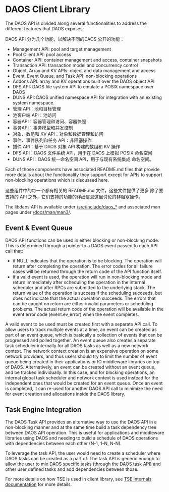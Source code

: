 # DAOS Client Library

The DAOS API is divided along several functionalities to address the different
features that DAOS exposes:

DAOS API 分为几个功能，以解决不同的DAOS 公开的功能：

- Management API: pool and target management
- Pool Client API: pool access
- Container API: container management and access, container snapshots
- Transaction API: transaction model and concurrency control
- Object, Array and KV APIs: object and data management and access
- Event, Event Queue, and Task API: non-blocking operations
- Addons API: array and KV operations built over the DAOS object API
- DFS API: DAOS file system API to emulate a POSIX namespace over DAOS
- DUNS API: DAOS unified namespace API for integration with an existing system
  namespace.
- 管理 API：池和目标管理
- 池客户端 API：池访问
- 容器API：容器管理和访问、容器快照
- 事务API：事务模型和并发控制
- 对象、数组和 KV API：对象和数据管理和访问
- 事件、事件队列和任务 API：非阻塞操作
- 插件 API：基于 DAOS 对象 API 构建的数组和 KV 操作
- DFS API：DAOS 文件系统 API，用于在 DAOS 上模拟 POSIX 命名空间
- DUNS API：DAOS 统一命名空间 API，用于与现有系统集成
  命名空间。

Each of those components have associated README.md files that provide more
details about the functionality they support except for APIs to support
non-blocking operations which is discussed here.

这些组件中的每一个都有相关的 README.md 文件，这些文件提供了更多
除了要支持的 API 之外，它们支持的功能的详细信息这里讨论的非阻塞操作。

The libdaos API is available under [/src/include/daos\_\*](/src/include/) and
associated man pages under [/docs/man/man3/](/docs/man/man3/).

## Event & Event Queue

DAOS API functions can be used in either blocking or non-blocking mode. This is
determined through a pointer to a DAOS event passed to each API call that:

- if NULL indicates that the operation is to be blocking. The operation will
  return after completing the operation. The error codes for all failure cases
  will be returned through the return code of the API function itself.
- if a valid event is used, the operation will run in non-blocking mode and
  return immediately after scheduling the operation in the internal scheduler
  and after RPCs are submitted to the underlying stack. The return value of the
  operation is success if the scheduling succeeds, but does not indicate that
  the actual operation succeeds. The errors that can be caught on return are
  either invalid parameters or scheduling problems. The actual return code of
  the operation will be available in the event error code (event.ev_error) when
  the event completes.

A valid event to be used must be created first with a separate API call. To allow users to track
multiple events at a time, an event can be created as part of an event queue, which is basically a
collection of events that can be progressed and polled together. An event queue also creates a
separate task scheduler internally for all DAOS tasks as well as a new network context. The network
context creation is an expensive operation on some network providers, and thus users should try to
limit the number of event queue being created in their applications or IO middleware libraries on
top of DAOS. Alternatively, an event can be created without an event queue, and be tracked
individually. In this case, and for blocking operations, an internal global task scheduler and
network context is used instead for the independent ones that would be created for an event
queue. Once an event is completed, it can re-used for another DAOS API call to minimize the need for
event creation and allocations inside the DAOS library.

## Task Engine Integration

The DAOS Task API provides an alternative way to use the DAOS API in a
non-blocking manner and at the same time build a task dependency tree between
DAOS API operation. This is useful for applications and middleware libraries
using DAOS and needing to build a schedule of DAOS operations with dependencies
between each other (N-1, 1-N, N-N).

To leverage the task API, the user would need to create a scheduler where DAOS
tasks can be created as a part of. The task API is generic enough to allow the
user to mix DAOS specific tasks (through the DAOS task API) and other user
defined tasks and add dependencies between those.

For more details on how TSE is used in client library, see [TSE internals
documentation](/src/common/README.md) for more details.
